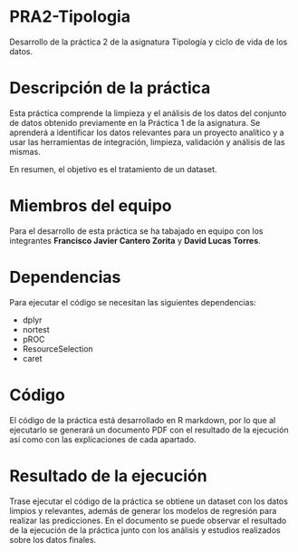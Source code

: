 # PRA2-Tipologia

Desarrollo de la práctica 2 de la asignatura Tipología y ciclo de vida de los datos.

# Descripción de la práctica

Esta práctica comprende la limpieza y el análisis de los datos del conjunto de datos obtenido previamente en la Práctica 1 de la asignatura. Se aprenderá a identificar los datos relevantes para un proyecto analítico y a usar las herramientas de integración, limpieza, validación y análisis de las mismas.

En resumen, el objetivo es el tratamiento de un dataset.

# Miembros del equipo

Para el desarrollo de esta práctica se ha tabajado en equipo con los integrantes **Francisco Javier Cantero Zorita** y **David Lucas Torres**.

# Dependencias

Para ejecutar el código se necesitan las siguientes dependencias:

- dplyr
- nortest
- pROC
- ResourceSelection
- caret

# Código

El código de la práctica está desarrollado en R markdown, por lo que al ejecutarlo se generará un documento PDF con el resultado de la ejecución así como con las explicaciones de cada apartado.

# Resultado de la ejecución

Trase ejecutar el código de la práctica se obtiene un dataset con los datos limpios y relevantes, además de generar los modelos de regresión para realizar las predicciones. En el documento se puede observar el resultado de la ejecución de la práctica junto con los análisis y estudios realizados sobre los datos finales.